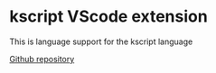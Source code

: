 # kscript VScode extension

This is language support for the kscript language

[Github repository](http://github.chemicaldevelopment.us/kscript/)

